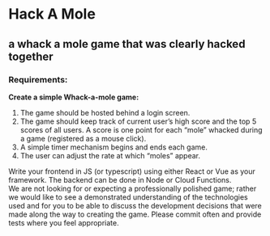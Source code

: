 # Hack A Mole
## a whack a mole game that was clearly hacked together
 
### Requirements:

**Create a simple Whack-a-mole game:**
1. The game should be hosted behind a login screen. 
2. The game should keep track of current user’s high score and the top 5 scores of all users. A score is one point for each “mole” whacked during a game (registered as a mouse click).  
3. A simple timer mechanism begins and ends each game. 
4. The user can adjust the rate at which “moles” appear. 

Write your frontend in JS (or typescript) using either React or Vue as your framework. The backend can be done in Node or Cloud Functions.  
We are not looking for or expecting a professionally polished game; rather we would like to see a demonstrated understanding of the technologies used and for you to be able to discuss the development decisions that were made along the way to creating the game. Please commit often and provide tests where you feel appropriate.